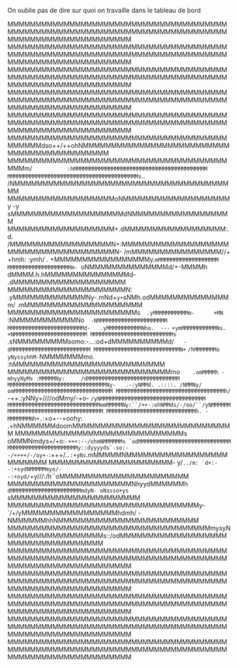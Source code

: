 On oublie pas de dire sur quoi on travaille dans le tableau de bord

MMMMMMMMMMMMMMMMMMMMMMMMMMMMMMMMMMMMMMMMMMMMMMMMMMMMMMMMMMMMMMMMMMMMMMMMMMMMMMMMMMMMMMMMMMMMMMMMMMMM
MMMMMMMMMMMMMMMMMMMMMMMMMMMMMMMMMMMMMMMMMMMMMMMMMMMMMMMMMMMMMMMMMMMMMMMMMMMMMMMMMMMMMMMMMMMMMMMMMMMM
MMMMMMMMMMMMMMMMMMMMMMMMMMMMMMMMMMMMMMMMMMMMMMMMMMMMMMMMMMMMMMMMMMMMMMMMMMMMMMMMMMMMMMMMMMMMMMMMMMMM
MMMMMMMMMMMMMMMMMMMMMMMMMMMMMMMMMMMMMMMMMMMMMMMMMMMMMMMMMMMMMMMMMMMMMMMMMMMMMMMMMMMMMMMMMMMMMMMMMMMM
MMMMMMMMMMMMMMMMMMMMMMMMMMMMMMMMMMMMMMMMMMMMMMMMMMMMMMMMMMMMMMMMMMMMMMMMMMMMMMMMMMMMMMMMMMMMMMMMMMMM
MMMMMMMMMMMMMMMMMMMMMMMMMMMMMMMMMMMMMMMMMMMMMdso++/++ohNMMMMMMMMMMMMMMMMMMMMMMMMMMMMMMMMMMMMMMMMMMMM
MMMMMMMMMMMMMMMMMMMMMMMMMMMMMMMMMMMMMMMMMMm/`           :hMMMMMMMMMMMMMMMMMMMMMMMMMMMMMMMMMMMMMMMMMM
MMMMMMMMMMMMMMMMMMMMMMMMMMMMMMMMMMMMMMMMMs`..             /NMMMMMMMMMMMMMMMMMMMMMMMMMMMMMMMMMMMMMMMM
MMMMMMMMMMMMMMMMMMMoNMMMMMMMMMMMMMMMMMMMy -y               sMMMMMMMMMMMMMMMMMMMMdNMMMMMMMMMMMMMMMMMM
MMMMMMMMMMMMMMMMMMM+.dMMMMMMMMMMMMMMMMMM:.d.               /MMMMMMMMMMMMMMMMMMN+:MMMMMMMMMMMMMMMMMMM
MMMMMMMMMMMMMMMMMMMN- /mMMMMMMMMMMMMMMMM//+ +hmh:  :ymh/ . +MMMMMMMMMMMMMMMMMy.`mMMMMMMMMMMMMMMMMMMM
MMMMMMMMMMMMMMMMMMMMm- `oNMMMMMMMMMMMMMMd/+-MMMMh  dMMMM.h.hMMMMMMMMMMMMMMMd- .dMMMMMMMMMMMMMMMMMMMM
MMMMMMMMMMMMMMMMMMMMMN:  .yMMMMMMMMMMMMMNy-.mNd+`y+`sNMh.odMMMMMMMMMMMMMMm/  .mMMMMMMMMMMMMMMMMMMMMM
MMMMMMMMMMMMMMMMMMMMMMMs`  .yMMMMMMMMMMMm-      +MN`      :NMMMMMMMMMMMNo`  -NMMMMMMMMMMMMMMMMMMMMMM
MMMMMMMMMMMMMMMMMMMMMMMMd-   .yMMMMMMMMMMMNho.  ---`  `+ymMMMMMMMMMMMNs.   +NMMMMMMMMMMMMMMMMMMMMMMM
MMMMMMMMMMMMMMMMMMMMMMMMMMs`   .sNMMMMMMMMMsomo:-...:od+dMMMMMMMMMMd/`   -dMMMMMMMMMMMMMMMMMMMMMMMMM
MMMMMMMMMMMMMMMMMMMMMMMMMMMN+`   `/hMMMMMMMo yNyssyhhM-`NMMMMMMMmo.    :hMMMMMMMMMMMMMMMMMMMMMMMMMMM
MMMMMMMMMMMMMMMMMMMMMMMMMMMMMmo`    .omMMMMh -mhyyNyMs :MMMMMNy:     /dMMMMMMMMMMMMMMMMMMMMMMMMMMMMM
MMMMMMMMMMMMMMMMMMMMMMMMMMMMMMMNy-   .-:yNMMd. .::::. /NMMNy/`    `omMMMMMMMMMMMMMMMMMMMMMMMMMMMMMMM
MMMMMMMMMMMMMMMMMMMMMMMMMMMMMMMMMMh/` -++.:yNNy+////odMmy/-+o- `/yNMMMMMMMMMMMMMMMMMMMMMMMMMMMMMMMMM
MMMMMMMMMMMMMMMMMMMMMMMMMMMMMmmMMMMMNy:``/++-:ohNMMds/-/oo/``/yNMMMMMMMMMMMMMMMMMMMMMMMMMMMMMMMMMMMM
MMMMMMMMMMMMMMMMMMMMMMMMMMMMh. -MMMMMMMNh+.`:+o+--+oohy: .+hNMMMMMMdoomMMMMMMMMMMMMMMMMMMMMMMMMMMMMM
MMMMMMMMMMMMMMMMMMMMMMMMMMMMMMs oMMMNmdys+/+o:``-+++:--/ohmNMMMMMMs `odMMMMMMMMMMMMMMMMMMMMMMMMMMMMM
MMMMMMMMMMMMMMMMMMMMMMy::dyyyyds`-so:--/++++/-/oy+-``:+++/.`.:+yNs`.mMMMMMNMMMMMMMMMMMMMMMMMMMMMMMMM
MMMMMMMMMMMMMMMMMMMMMM-  y/``../m: `d+:--:+sydNMMMMMmyo/--:+oyd/``+y///:/h``oMMMMMMMMMMMMMMMMMMMMMMM
MMMMMMMMMMMMMMMMMMMMMMNhyydMMMMMMh `dMMMMMMMMMMMMMMMMMMMMMMmdyN- oNssso+ys `sMMMMMMMMMMMMMMMMMMMMMMM
MMMMMMMMMMMMMMMMMMMMMMMMMMMMMMMMMMy-`/+/yMMMMMMMMMMMMMMMMMhdmh/ -NMMMMMMhhNMMMMMMMMMMMMMMMMMMMMMMMMM
MMMMMMMMMMMMMMMMMMMMMMMMMMMMMMMMMMMMmysyNMMMMMMMMMMMMMMMMMs::/odMMMMMMMMMMMMMMMMMMMMMMMMMMMMMMMMMMMM
MMMMMMMMMMMMMMMMMMMMMMMMMMMMMMMMMMMMMMMMMMMMMMMMMMMMMMMMMMMMMMMMMMMMMMMMMMMMMMMMMMMMMMMMMMMMMMMMMMMM
MMMMMMMMMMMMMMMMMMMMMMMMMMMMMMMMMMMMMMMMMMMMMMMMMMMMMMMMMMMMMMMMMMMMMMMMMMMMMMMMMMMMMMMMMMMMMMMMMMMM
MMMMMMMMMMMMMMMMMMMMMMMMMMMMMMMMMMMMMMMMMMMMMMMMMMMMMMMMMMMMMMMMMMMMMMMMMMMMMMMMMMMMMMMMMMMMMMMMMMMM
MMMMMMMMMMMMMMMMMMMMMMMMMMMMMMMMMMMMMMMMMMMMMMMMMMMMMMMMMMMMMMMMMMMMMMMMMMMMMMMMMMMMMMMMMMMMMMMMMMMM
MMMMMMMMMMMMMMMMMMMMMMMMMMMMMMMMMMMMMMMMMMMMMMMMMMMMMMMMMMMMMMMMMMMMMMMMMMMMMMMMMMMMMMMMMMMMMMMMMMMM
